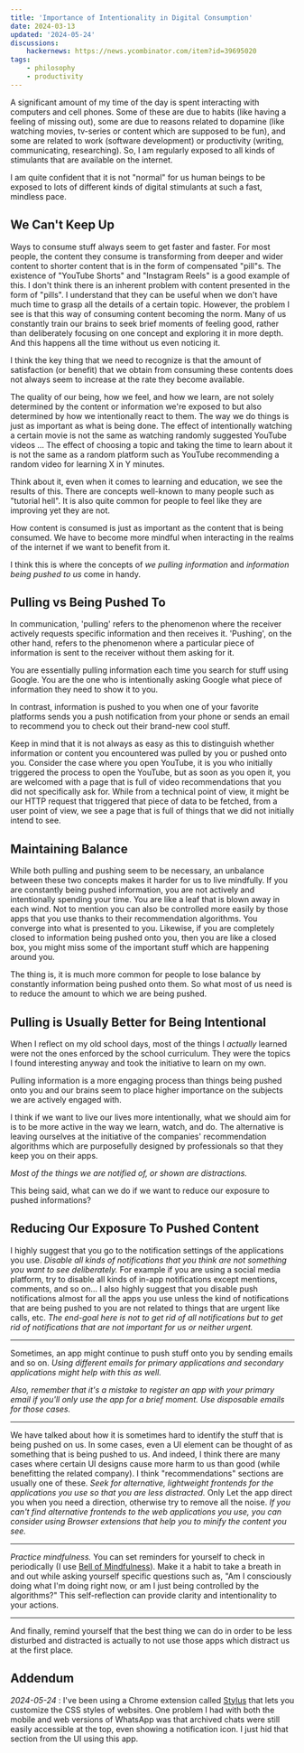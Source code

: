 ```yaml
---
title: 'Importance of Intentionality in Digital Consumption'
date: 2024-03-13
updated: '2024-05-24'
discussions:
    hackernews: https://news.ycombinator.com/item?id=39695020
tags:
    - philosophy
    - productivity
---
```


A significant amount of my time of the day is spent interacting with computers
and cell phones. Some of these are due to habits (like having a feeling of
missing out), some are due to reasons related to dopamine (like watching
movies, tv-series or content which are supposed to be fun), and some are
related to work (software development) or productivity (writing, communicating,
researching). So, I am regularly exposed to all kinds of stimulants that are
available on the internet.

I am quite confident that it is not "normal" for us human beings to be exposed
to lots of different kinds of digital stimulants at such a fast, mindless pace.

## We Can't Keep Up

Ways to consume stuff always seem to get faster and faster. For most people,
the content they consume is transforming from deeper and wider content to
shorter content that is in the form of compensated "pill"s. The existence of
"YouTube Shorts" and "Instagram Reels" is a good example of this. I don't think
there is an inherent problem with content presented in the form of "pills". I
understand that they can be useful when we don't have much time to grasp all
the details of a certain topic. However, the problem I see is that this way of
consuming content becoming the norm. Many of us constantly train our brains to
seek brief moments of feeling good, rather than deliberately focusing on one
concept and exploring it in more depth. And this happens all the time without
us even noticing it.

I think the key thing that we need to recognize is that the amount of
satisfaction (or benefit) that we obtain from consuming these contents does not
always seem to increase at the rate they become available.

The quality of our being, how we feel, and how we learn, are not solely
determined by the content or information we're exposed to but also determined
by how we intentionally react to them. The way we do things is just as
important as what is being done. The effect of intentionally watching a certain
movie is not the same as watching randomly suggested YouTube videos ... The
effect of choosing a topic and taking the time to learn about it is not the
same as a random platform such as YouTube recommending a random video for
learning X in Y minutes.

Think about it, even when it comes to learning and education, we see the
results of this. There are concepts well-known to many people such as "tutorial
hell". It is also quite common for people to feel like they are improving yet
they are not.

How content is consumed is just as important as the content that is being
consumed. We have to become more mindful when interacting in the realms of the
internet if we want to benefit from it.

I think this is where the concepts of *we pulling information* and *information
being pushed to us* come in handy.

## Pulling vs Being Pushed To

In communication, 'pulling' refers to the phenomenon where the receiver
actively requests specific information and then receives it. 'Pushing', on the
other hand, refers to the phenomenon where a particular piece of information is
sent to the receiver without them asking for it.

You are essentially pulling information each time you search for stuff using
Google. You are the one who is intentionally asking Google what piece of
information they need to show it to you.

In contrast, information is pushed to you when one of your favorite platforms
sends you a push notification from your phone or sends an email to recommend
you to check out their brand-new cool stuff.

Keep in mind that it is not always as easy as this to distinguish whether
information or content you encountered was pulled by you or pushed onto you.
Consider the case where you open YouTube, it is you who initially triggered the
process to open the YouTube, but as soon as you open it, you are welcomed with
a page that is full of video recommendations that you did not specifically ask
for. While from a technical point of view, it might be our HTTP request that
triggered that piece of data to be fetched, from a user point of view, we
see a page that is full of things that we did not initially intend to see.

## Maintaining Balance

While both pulling and pushing seem to be necessary, an unbalance between these
two concepts makes it harder for us to live mindfully. If you are constantly
being pushed information, you are not actively and intentionally spending your
time. You are like a leaf that is blown away in each wind. Not to mention you
can also be controlled more easily by those apps that you use thanks to their
recommendation algorithms. You converge into what is presented to you.
Likewise, if you are completely closed to information being pushed onto you,
then you are like a closed box, you might miss some of the important stuff
which are happening around you.

The thing is, it is much more common for people to lose balance by constantly
information being pushed onto them. So what most of us need is to reduce the
amount to which we are being pushed.

## Pulling is Usually Better for Being Intentional

When I reflect on my old school days, most of the things I *actually* learned
were not the ones enforced by the school curriculum. They were the topics I
found interesting anyway and took the initiative to learn on my own.

Pulling information is a more engaging process than things being pushed onto
you and our brains seem to place higher importance on the subjects we are
actively engaged with.

I think if we want to live our lives more intentionally, what we should aim for
is to be more active in the way we learn, watch, and do. The alternative is
leaving ourselves at the initiative of the companies' recommendation algorithms
which are purposefully designed by professionals so that they keep you on their
apps.

*Most of the things we are notified of, or shown are distractions.*

This being said, what can we do if we want to reduce our exposure to pushed
informations?

## Reducing Our Exposure To Pushed Content

I highly suggest that you go to the notification settings of the applications
you use. *Disable all kinds of notifications that you think are not something
you want to see deliberately.* For example if you are using a social media
platform, try to disable all kinds of in-app notifications except mentions,
comments, and so on... I also highly suggest that you disable push
notifications almost for all the apps you use unless the kind of notifications
that are being pushed to you are not related to things that are urgent like
calls, etc. *The end-goal here is not to get rid of all notifications but to
get rid of notifications that are not important for us or neither urgent.*

---

Sometimes, an app might continue to push stuff onto you by sending emails and
so on. *Using different emails for primary applications and secondary
applications might help with this as well.*

*Also, remember that it's a mistake to register an app with your primary email
if you'll only use the app for a brief moment. Use disposable emails for those
cases.*

---

We have talked about how it is sometimes hard to identify the stuff that is
being pushed on us. In some cases, even a UI element can be thought of as
something that is being pushed to us. And indeed, I think there are many cases
where certain UI designs cause more harm to us than good (while benefitting the
related company). I think "recommendations" sections are usually one of these.
*Seek for alternative, lightweight frontends for the applications you use so
that you are less distracted.* Only Let the app direct you when you need a
direction, otherwise try to remove all the noise. *If you can't find
alternative frontends to the web applications you use, you can consider using
Browser extensions that help you to minify the content you see.*

---

*Practice mindfulness.* You can set reminders for yourself to check in
periodically (I use [Bell of
Mindfulness](https://chromewebstore.google.com/detail/bell-of-mindfulness/lggmmceliiaoddfnbaccgpfnpoifilic)).
Make it a habit to take a breath in and out while asking yourself specific
questions such as, "Am I consciously doing what I'm doing right now, or am I
just being controlled by the algorithms?" This self-reflection can provide
clarity and intentionality to your actions.

---

And finally, remind yourself that the best thing we can do in order to be less
disturbed and distracted is actually to not use those apps which distract us at
the first place.

## Addendum

_2024-05-24_ : I've been using a Chrome extension called
[Stylus](https://chromewebstore.google.com/detail/stylus/clngdbkpkpeebahjckkjfobafhncgmne)
that lets you customize the CSS styles of websites. One problem I had with both
the mobile and web versions of WhatsApp was that archived chats were still
easily accessible at the top, even showing a notification icon. I just hid that
section from the UI using this app.

